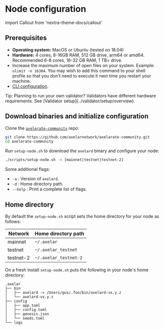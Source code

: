 # Node configuration

import Callout from 'nextra-theme-docs/callout'

## Prerequisites

- **Operating system:** MacOS or Ubuntu (tested on 18.04)
- **Hardware:** 4 cores, 8-16GB RAM, 512 GB drive, arm64 or amd64. Recommended 6-8 cores, 16-32 GB RAM, 1 TB+ drive.
- Increase the maximum number of open files on your system. Example: `ulimit -n 16384`. You may wish to add this command to your shell profile so that you don't need to execute it next time you restart your machine.
- [CLI configuration](config-cli).

<Callout emoji="💡">
  Tip: Planning to run your own validator? Validators have different hardware requirements.  See [Validator setup](../validator/setup/overview).
</Callout>

## Download binaries and initialize configuration

Clone the [`axelerate-community`](https://github.com/axelarnetwork/axelarate-community) repo:

```bash
git clone https://github.com/axelarnetwork/axelarate-community.git
cd axelarate-community
```

Run `setup-node.sh` to download the `axelard` binary and configure your node:

```bash
./scripts/setup-node.sh -n [mainnet|testnet|testnet-2]
```

Some additional flags:

- `-a` : Version of `axelard`.
- `-d` : Home directory path.
- `--help` : Print a complete list of flags.

## Home directory

By default the `setup-node.sh` script sets the home directory for your node as follows:

| Network   | Home directory path   |
| --------- | --------------------- |
| mainnet   | `~/.axelar`           |
| testnet   | `~/.axelar_testnet`   |
| testnet-2 | `~/.axelar_testnet-2` |

On a fresh install `setup-node.sh` puts the following in your node's home directory:

```
.axelar
├── bin
│   ├── axelard -> /Users/gus/.foo/bin/axelard-vx.y.z
│   └── axelard-vx.y.z
├── config
│   ├── app.toml
│   ├── config.toml
│   ├── genesis.json
│   └── seeds.toml
└── logs
```

